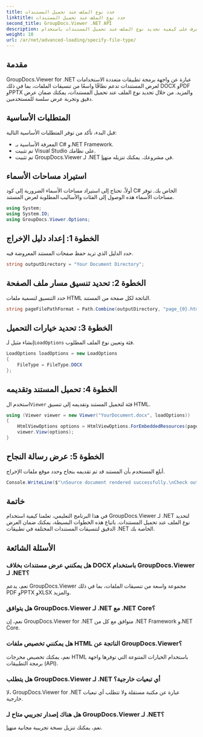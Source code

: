 ```yaml
---
title: حدد نوع الملف عند تحميل المستندات
linktitle: حدد نوع الملف عند تحميل المستندات
second_title: GroupDocs.Viewer .NET API
description: تعرف على كيفية تحديد نوع الملف عند تحميل المستندات باستخدام GroupDocs.Viewer لـ .NET. عرض التنسيقات المختلفة بدقة في تطبيقات .NET الخاصة بك.
weight: 10
url: /ar/net/advanced-loading/specify-file-type/
---
```

## مقدمة
GroupDocs.Viewer for .NET عبارة عن واجهة برمجة تطبيقات متعددة الاستخدامات لعرض المستندات تدعم نطاقًا واسعًا من تنسيقات الملفات، بما في ذلك DOCX وPDF وPPTX والمزيد. من خلال تحديد نوع الملف عند تحميل المستندات، يمكنك ضمان عرض دقيق وتجربة عرض سلسة للمستخدمين.
## المتطلبات الأساسية
قبل البدء، تأكد من توفر المتطلبات الأساسية التالية:
- المعرفة الأساسية بـ C# و.NET Framework.
- تم تثبيت Visual Studio على نظامك.
- تم تثبيت GroupDocs.Viewer لـ .NET في مشروعك. يمكنك تنزيله من[هنا](https://releases.groupdocs.com/viewer/net/).
##
## استيراد مساحات الأسماء
أولاً، تحتاج إلى استيراد مساحات الأسماء الضرورية إلى كود C# الخاص بك. توفر مساحات الأسماء هذه الوصول إلى الفئات والأساليب المطلوبة لعرض المستند.
```csharp
using System;
using System.IO;
using GroupDocs.Viewer.Options;
```
## الخطوة 1: إعداد دليل الإخراج
حدد الدليل الذي تريد حفظ صفحات المستند المعروضة فيه.
```csharp
string outputDirectory = "Your Document Directory";
```
## الخطوة 2: تحديد تنسيق مسار ملف الصفحة
حدد التنسيق لتسمية ملفات HTML الناتجة لكل صفحة من المستند.
```csharp
string pageFilePathFormat = Path.Combine(outputDirectory, "page_{0}.html");
```
## الخطوة 3: تحديد خيارات التحميل
 إنشاء مثيل لـ`LoadOptions` فئة وتعيين نوع الملف المطلوب.
```csharp
LoadOptions loadOptions = new LoadOptions
{
    FileType = FileType.DOCX
};
```
## الخطوة 4: تحميل المستند وتقديمه
 استخدم ال`Viewer` فئة لتحميل المستند وتقديمه إلى تنسيق HTML.
```csharp
using (Viewer viewer = new Viewer("YourDocument.docx", loadOptions))
{
    HtmlViewOptions options = HtmlViewOptions.ForEmbeddedResources(pageFilePathFormat);
    viewer.View(options);
}
```
## الخطوة 5: عرض رسالة النجاح
أبلغ المستخدم بأن المستند قد تم تقديمه بنجاح وحدد موقع ملفات الإخراج.
```csharp
Console.WriteLine($"\nSource document rendered successfully.\nCheck output in {outputDirectory}.");
```

## خاتمة
في هذا البرنامج التعليمي، تعلمنا كيفية استخدام GroupDocs.Viewer لـ .NET لتحديد نوع الملف عند تحميل المستندات. باتباع هذه الخطوات البسيطة، يمكنك ضمان العرض الدقيق لتنسيقات المستندات المختلفة في تطبيقات .NET الخاصة بك.
## الأسئلة الشائعة
### هل يمكنني عرض مستندات بخلاف DOCX باستخدام GroupDocs.Viewer لـ .NET؟
نعم، يدعم GroupDocs.Viewer مجموعة واسعة من تنسيقات الملفات، بما في ذلك PDF وPPTX وXLSX والمزيد.
### هل يتوافق GroupDocs.Viewer لـ .NET مع .NET Core؟
نعم، إن GroupDocs.Viewer for .NET متوافق مع كل من .NET Framework و.NET Core.
### هل يمكنني تخصيص ملفات HTML الناتجة عن GroupDocs.Viewer؟
نعم، يمكنك تخصيص مخرجات HTML باستخدام الخيارات المتنوعة التي توفرها واجهة برمجة التطبيقات (API).
### هل يتطلب GroupDocs.Viewer لـ .NET أي تبعيات خارجية؟
لا، GroupDocs.Viewer for .NET عبارة عن مكتبة مستقلة ولا تتطلب أي تبعيات خارجية.
### هل هناك إصدار تجريبي متاح لـ GroupDocs.Viewer لـ .NET؟
نعم، يمكنك تنزيل نسخة تجريبية مجانية من[هنا](https://releases.groupdocs.com/viewer/net/).